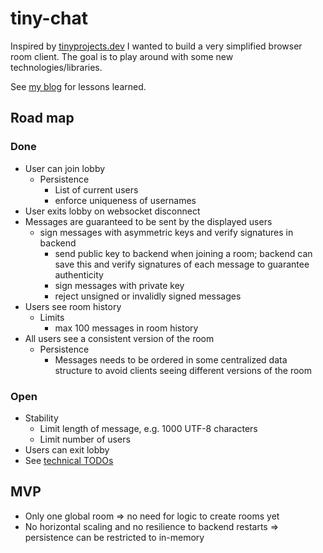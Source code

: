 # tiny-chat

Inspired by [tinyprojects.dev](https://tinyprojects.dev/) I wanted to build a very simplified browser room client. The
goal is to play around with some new technologies/libraries.

See [my blog](https://blog.krillian.dev/projects/tiny-chat) for lessons learned.

## Road map

### Done

- User can join lobby
  - Persistence
    - List of current users
    - enforce uniqueness of usernames
- User exits lobby on websocket disconnect
- Messages are guaranteed to be sent by the displayed users
  - sign messages with asymmetric keys and verify signatures in backend
    - send public key to backend when joining a room; backend can save this and verify signatures of each message to guarantee authenticity
    - sign messages with private key
    - reject unsigned or invalidly signed messages
- Users see room history
  - Limits
    - max 100 messages in room history
- All users see a consistent version of the room
  - Persistence
    - Messages needs to be ordered in some centralized data structure to avoid clients seeing different versions of the room

### Open

- Stability
  - Limit length of message, e.g. 1000 UTF-8 characters
  - Limit number of users
- Users can exit lobby
- See [technical TODOs](./TODO.md)

## MVP

- Only one global room => no need for logic to create rooms yet
- No horizontal scaling and no resilience to backend restarts => persistence can be restricted to in-memory
